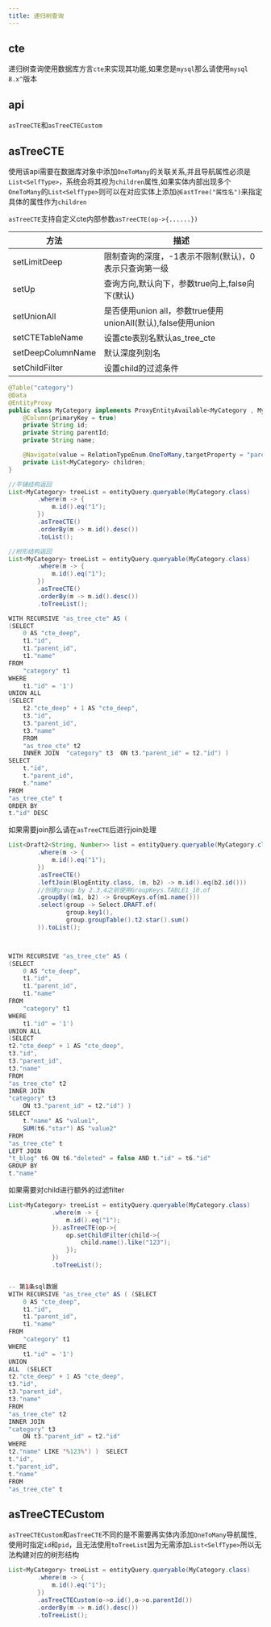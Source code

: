 ```yaml
---
title: 递归树查询
---
```


## cte
递归树查询使用数据库方言`cte`来实现其功能,如果您是`mysql`那么请使用`mysql 8.x^`版本

## api

`asTreeCTE`和`asTreeCTECustom`

## asTreeCTE

使用该api需要在数据库对象中添加`OneToMany`的关联关系,并且导航属性必须是`List<SelfType>`，系统会将其视为`children`属性,如果实体内部出现多个`OneToMany`的`List<SelfType>`则可以在对应实体上添加`@EastTree("属性名")`来指定具体的属性作为`children`

`asTreeCTE`支持自定义cte内部参数`asTreeCTE(op->{......})`

方法  | 描述 
--- | --- 
setLimitDeep | 限制查询的深度，-1表示不限制(默认)，0表示只查询第一级
setUp | 查询方向,默认向下，参数true向上,false向下(默认)
setUnionAll | 是否使用union all，参数true使用unionAll(默认),false使用union
setCTETableName |  设置cte表别名默认as_tree_cte  
setDeepColumnName | 默认深度列别名
setChildFilter | 设置child的过滤条件

```java
@Table("category")
@Data
@EntityProxy
public class MyCategory implements ProxyEntityAvailable<MyCategory , MyCategoryProxy> {
    @Column(primaryKey = true)
    private String id;
    private String parentId;
    private String name;

    @Navigate(value = RelationTypeEnum.OneToMany,targetProperty = "parentId")
    private List<MyCategory> children;
}

//平铺结构返回
List<MyCategory> treeList = entityQuery.queryable(MyCategory.class)
        .where(m -> {
            m.id().eq("1");
        })
        .asTreeCTE()
        .orderBy(m -> m.id().desc())
        .toList();

//树形结构返回
List<MyCategory> treeList = entityQuery.queryable(MyCategory.class)
        .where(m -> {
            m.id().eq("1");
        })
        .asTreeCTE()
        .orderBy(m -> m.id().desc())
        .toTreeList();

WITH RECURSIVE "as_tree_cte" AS ( 
(SELECT
    0 AS "cte_deep",
    t1."id",
    t1."parent_id",
    t1."name" 
FROM
    "category" t1 
WHERE
    t1."id" = '1')  
UNION ALL  
(SELECT
    t2."cte_deep" + 1 AS "cte_deep",
    t3."id",
    t3."parent_id",
    t3."name" 
    FROM
    "as_tree_cte" t2 
    INNER JOIN  "category" t3  ON t3."parent_id" = t2."id") ) 
SELECT
    t."id",
    t."parent_id",
    t."name" 
FROM
"as_tree_cte" t 
ORDER BY
t."id" DESC
```

如果需要join那么请在`asTreeCTE`后进行join处理

```java
List<Draft2<String, Number>> list = entityQuery.queryable(MyCategory.class)
        .where(m -> {
            m.id().eq("1");
        })
        .asTreeCTE()
        .leftJoin(BlogEntity.class, (m, b2) -> m.id().eq(b2.id()))
        //创建group by 2.3.4之前使用GroupKeys.TABLE1_10.of
        .groupBy((m1, b2) -> GroupKeys.of(m1.name()))
        .select(group -> Select.DRAFT.of(
                group.key1(),
                group.groupTable().t2.star().sum()
        )).toList();



WITH RECURSIVE "as_tree_cte" AS ( 
(SELECT
    0 AS "cte_deep",
    t1."id",
    t1."parent_id",
    t1."name" 
FROM
    "category" t1 
WHERE
    t1."id" = '1')  
UNION ALL  
(SELECT
t2."cte_deep" + 1 AS "cte_deep",
t3."id",
t3."parent_id",
t3."name" 
FROM
"as_tree_cte" t2 
INNER JOIN
"category" t3 
    ON t3."parent_id" = t2."id") )  
SELECT
    t."name" AS "value1",
    SUM(t6."star") AS "value2" 
FROM
"as_tree_cte" t 
LEFT JOIN
"t_blog" t6 ON t6."deleted" = false AND t."id" = t6."id" 
GROUP BY
t."name"
```

如果需要对child进行额外的过滤filter
```java
List<MyCategory> treeList = entityQuery.queryable(MyCategory.class)
            .where(m -> {
                m.id().eq("1");
            }).asTreeCTE(op->{
                op.setChildFilter(child->{
                    child.name().like("123");
                });
            })
            .toTreeList();


-- 第1条sql数据
WITH RECURSIVE "as_tree_cte" AS ( (SELECT
    0 AS "cte_deep",
    t1."id",
    t1."parent_id",
    t1."name" 
FROM
    "category" t1 
WHERE
    t1."id" = '1')  
UNION
ALL  (SELECT
t2."cte_deep" + 1 AS "cte_deep",
t3."id",
t3."parent_id",
t3."name" 
FROM
"as_tree_cte" t2 
INNER JOIN
"category" t3 
    ON t3."parent_id" = t2."id" 
WHERE
t2."name" LIKE '%123%') )  SELECT
t."id",
t."parent_id",
t."name" 
FROM
"as_tree_cte" t
```

## asTreeCTECustom
`asTreeCTECustom`和`asTreeCTE`不同的是不需要再实体内添加`OneToMany`导航属性,使用时指定`id`和`pid`，且无法使用`toTreeList`因为无需添加`List<SelfType>`所以无法构建对应的树形结构
```java
List<MyCategory> treeList = entityQuery.queryable(MyCategory.class)
        .where(m -> {
            m.id().eq("1");
        })
        .asTreeCTECustom(o->o.id(),o->o.parentId())
        .orderBy(m -> m.id().desc())
        .toTreeList();
```